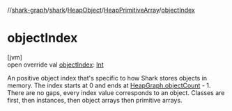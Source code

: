 //[shark-graph](../../../../index.md)/[shark](../../index.md)/[HeapObject](../index.md)/[HeapPrimitiveArray](index.md)/[objectIndex](object-index.md)

# objectIndex

[jvm]\
open override val [objectIndex](object-index.md): [Int](https://kotlinlang.org/api/latest/jvm/stdlib/kotlin/-int/index.html)

An positive object index that's specific to how Shark stores objects in memory. The index starts at 0 and ends at [HeapGraph.objectCount](../../-heap-graph/object-count.md) - 1. There are no gaps, every index value corresponds to an object. Classes are first, then instances, then object arrays then primitive arrays.
